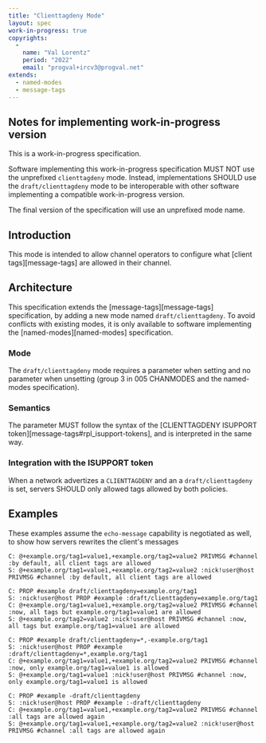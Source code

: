 ```yaml
---
title: "Clienttagdeny Mode"
layout: spec
work-in-progress: true
copyrights:
  -
    name: "Val Lorentz"
    period: "2022"
    email: "progval+ircv3@progval.net"
extends:
  - named-modes
  - message-tags
---
```



## Notes for implementing work-in-progress version

This is a work-in-progress specification.

Software implementing this work-in-progress specification MUST NOT use the
unprefixed `clienttagdeny` mode. Instead, implementations SHOULD
use the `draft/clienttagdeny` mode to be interoperable with other
software implementing a compatible work-in-progress version.

The final version of the specification will use an unprefixed mode name.


## Introduction

This mode is intended to allow channel operators to configure what [client tags][message-tags]
are allowed in their channel.



## Architecture

This specification extends the [message-tags][message-tags] specification,
by adding a new mode named `draft/clienttagdeny`.
To avoid conflicts with existing modes, it is only available to software
implementing the [named-modes][named-modes] specification.

### Mode

The `draft/clienttagdeny` mode requires a parameter when setting and no parameter
when unsetting (group 3 in 005 CHANMODES and the named-modes specification).


### Semantics

The parameter MUST follow the syntax of the [CLIENTTAGDENY ISUPPORT token][message-tags#rpl_isupport-tokens],
and is interpreted in the same way.


### Integration with the ISUPPORT token

When a network advertizes a `CLIENTTAGDENY` and an a `draft/clienttagdeny` is set,
servers SHOULD only allowed tags allowed by both policies.

## Examples

These examples assume the `echo-message` capability is negotiated as well,
to show how servers rewrites the client's messages

    C: @+example.org/tag1=value1,+example.org/tag2=value2 PRIVMSG #channel :by default, all client tags are allowed
    S: @+example.org/tag1=value1,+example.org/tag2=value2 :nick!user@host PRIVMSG #channel :by default, all client tags are allowed

    C: PROP #example draft/clienttagdeny=example.org/tag1
    S: :nick!user@host PROP #example :draft/clienttagdeny=example.org/tag1
    C: @+example.org/tag1=value1,+example.org/tag2=value2 PRIVMSG #channel :now, all tags but example.org/tag1=value1 are allowed
    S: @+example.org/tag2=value2 :nick!user@host PRIVMSG #channel :now, all tags but example.org/tag1=value1 are allowed

    C: PROP #example draft/clienttagdeny=*,-example.org/tag1
    S: :nick!user@host PROP #example :draft/clienttagdeny=*,example.org/tag1
    C: @+example.org/tag1=value1,+example.org/tag2=value2 PRIVMSG #channel :now, only example.org/tag1=value1 is allowed
    S: @+example.org/tag1=value1 :nick!user@host PRIVMSG #channel :now, only example.org/tag1=value1 is allowed

    C: PROP #example -draft/clienttagdeny
    S: :nick!user@host PROP #example :-draft/clienttagdeny
    C: @+example.org/tag1=value1,+example.org/tag2=value2 PRIVMSG #channel :all tags are allowed again
    S: @+example.org/tag1=value1,+example.org/tag2=value2 :nick!user@host PRIVMSG #channel :all tags are allowed again
